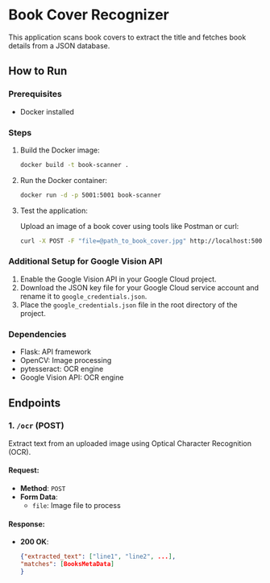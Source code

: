  # Book Cover Recognizer

This application scans book covers to extract the title and fetches book details from a JSON database.

## How to Run

### Prerequisites
- Docker installed

### Steps
1. Build the Docker image:
   ```bash
   docker build -t book-scanner .
2. Run the Docker container:
    ```bash
    docker run -d -p 5001:5001 book-scanner
    ```
3. Test the application:

    Upload an image of a book cover using tools like Postman or curl:
     ```bash
     curl -X POST -F "file=@path_to_book_cover.jpg" http://localhost:5001/upload
     ```

### Additional Setup for Google Vision API

1. Enable the Google Vision API in your Google Cloud project.
2. Download the JSON key file for your Google Cloud service account and rename it to `google_credentials.json`.
3. Place the `google_credentials.json` file in the root directory of the project.

### Dependencies
* Flask: API framework
* OpenCV: Image processing
* pytesseract: OCR engine
* Google Vision API: OCR engine


## Endpoints

### 1. `/ocr` (POST)
Extract text from an uploaded image using Optical Character Recognition (OCR).

#### Request:
- **Method**: `POST`
- **Form Data**:
  - `file`: Image file to process

#### Response:
- **200 OK**:
  ```json
  {"extracted_text": ["line1", "line2", ...],
  "matches": [BooksMetaData]
  }
